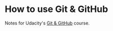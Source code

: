 # How to use Git & GitHub
Notes for Udacity's [Git &amp; GitHub](https://classroom.udacity.com/courses/ud775/lessons/2980038599/concepts/29607789240923#) course.

